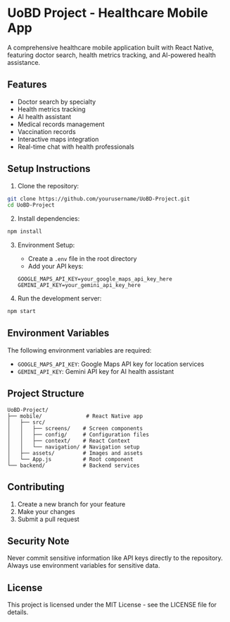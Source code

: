 # UoBD Project - Healthcare Mobile App

A comprehensive healthcare mobile application built with React Native, featuring doctor search, health metrics tracking, and AI-powered health assistance.

## Features

- Doctor search by specialty
- Health metrics tracking
- AI health assistant
- Medical records management
- Vaccination records
- Interactive maps integration
- Real-time chat with health professionals

## Setup Instructions

1. Clone the repository:
```bash
git clone https://github.com/yourusername/UoBD-Project.git
cd UoBD-Project
```

2. Install dependencies:
```bash
npm install
```

3. Environment Setup:
   - Create a `.env` file in the root directory
   - Add your API keys:
   ```
   GOOGLE_MAPS_API_KEY=your_google_maps_api_key_here
   GEMINI_API_KEY=your_gemini_api_key_here
   ```

4. Run the development server:
```bash
npm start
```

## Environment Variables

The following environment variables are required:

- `GOOGLE_MAPS_API_KEY`: Google Maps API key for location services
- `GEMINI_API_KEY`: Gemini API key for AI health assistant

## Project Structure

```
UoBD-Project/
├── mobile/              # React Native app
│   ├── src/
│   │   ├── screens/    # Screen components
│   │   ├── config/     # Configuration files
│   │   ├── context/    # React Context
│   │   └── navigation/ # Navigation setup
│   ├── assets/         # Images and assets
│   └── App.js          # Root component
└── backend/            # Backend services
```

## Contributing

1. Create a new branch for your feature
2. Make your changes
3. Submit a pull request

## Security Note

Never commit sensitive information like API keys directly to the repository. Always use environment variables for sensitive data.

## License

This project is licensed under the MIT License - see the LICENSE file for details. 